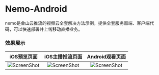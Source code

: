 # Nemo-Android

nemo是金山云推流的视频云全套解决方法示例，提供全套服务器端、客户端代码，可以快速部署并上线移动直播业务。

### 效果展示

| iOS预览页面 | iOS主播推流页面 |Android观看页面 |
| :---: | :---:| :---:|
|![ScreenShot](https://raw.githubusercontent.com/wiki/ksvc/Nemo-iOS/images/previewv1.0.1.png)|![ScreenShot](https://raw.githubusercontent.com/wiki/ksvc/Nemo-iOS/images/streamv1.0.1.png)|![ScreenShot](https://raw.githubusercontent.com/wiki/ksvc/Nemo-Android/images/playerv1.0.1.jpg)|

